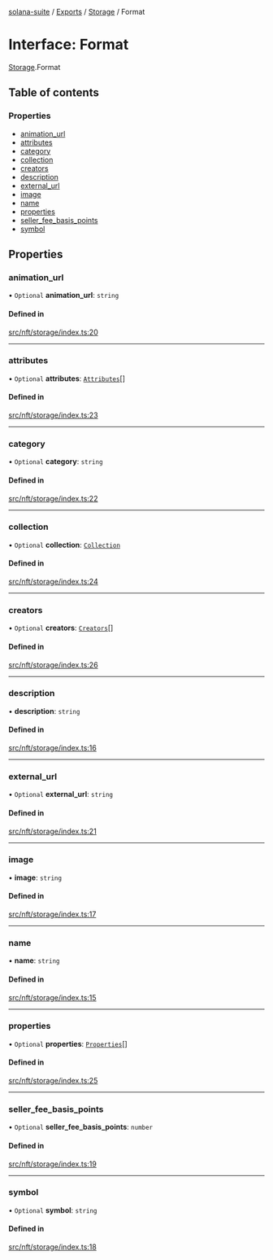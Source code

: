 [solana-suite](../README.md) / [Exports](../modules.md) / [Storage](../modules/Storage.md) / Format

# Interface: Format

[Storage](../modules/Storage.md).Format

## Table of contents

### Properties

- [animation\_url](Storage.Format.md#animation_url)
- [attributes](Storage.Format.md#attributes)
- [category](Storage.Format.md#category)
- [collection](Storage.Format.md#collection)
- [creators](Storage.Format.md#creators)
- [description](Storage.Format.md#description)
- [external\_url](Storage.Format.md#external_url)
- [image](Storage.Format.md#image)
- [name](Storage.Format.md#name)
- [properties](Storage.Format.md#properties)
- [seller\_fee\_basis\_points](Storage.Format.md#seller_fee_basis_points)
- [symbol](Storage.Format.md#symbol)

## Properties

### animation\_url

• `Optional` **animation\_url**: `string`

#### Defined in

[src/nft/storage/index.ts:20](https://github.com/fukaoi/solana-suite/blob/9ac8f4b/src/nft/storage/index.ts#L20)

___

### attributes

• `Optional` **attributes**: [`Attributes`](Storage.Attributes.md)[]

#### Defined in

[src/nft/storage/index.ts:23](https://github.com/fukaoi/solana-suite/blob/9ac8f4b/src/nft/storage/index.ts#L23)

___

### category

• `Optional` **category**: `string`

#### Defined in

[src/nft/storage/index.ts:22](https://github.com/fukaoi/solana-suite/blob/9ac8f4b/src/nft/storage/index.ts#L22)

___

### collection

• `Optional` **collection**: [`Collection`](Storage.Collection.md)

#### Defined in

[src/nft/storage/index.ts:24](https://github.com/fukaoi/solana-suite/blob/9ac8f4b/src/nft/storage/index.ts#L24)

___

### creators

• `Optional` **creators**: [`Creators`](Metaplex.Creators.md)[]

#### Defined in

[src/nft/storage/index.ts:26](https://github.com/fukaoi/solana-suite/blob/9ac8f4b/src/nft/storage/index.ts#L26)

___

### description

• **description**: `string`

#### Defined in

[src/nft/storage/index.ts:16](https://github.com/fukaoi/solana-suite/blob/9ac8f4b/src/nft/storage/index.ts#L16)

___

### external\_url

• `Optional` **external\_url**: `string`

#### Defined in

[src/nft/storage/index.ts:21](https://github.com/fukaoi/solana-suite/blob/9ac8f4b/src/nft/storage/index.ts#L21)

___

### image

• **image**: `string`

#### Defined in

[src/nft/storage/index.ts:17](https://github.com/fukaoi/solana-suite/blob/9ac8f4b/src/nft/storage/index.ts#L17)

___

### name

• **name**: `string`

#### Defined in

[src/nft/storage/index.ts:15](https://github.com/fukaoi/solana-suite/blob/9ac8f4b/src/nft/storage/index.ts#L15)

___

### properties

• `Optional` **properties**: [`Properties`](Storage.Properties.md)[]

#### Defined in

[src/nft/storage/index.ts:25](https://github.com/fukaoi/solana-suite/blob/9ac8f4b/src/nft/storage/index.ts#L25)

___

### seller\_fee\_basis\_points

• `Optional` **seller\_fee\_basis\_points**: `number`

#### Defined in

[src/nft/storage/index.ts:19](https://github.com/fukaoi/solana-suite/blob/9ac8f4b/src/nft/storage/index.ts#L19)

___

### symbol

• `Optional` **symbol**: `string`

#### Defined in

[src/nft/storage/index.ts:18](https://github.com/fukaoi/solana-suite/blob/9ac8f4b/src/nft/storage/index.ts#L18)
